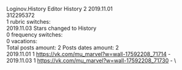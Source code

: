 Loginov.History	Editor History 2 2019.11.01\
312295372\
1 rubric switches:\
2019.11.03 Stars changed to History \
0 frequency switches:\
0 vacations:\
Total posts amount: 2	Posts dates amount: 2\
2019.11.01 1 https://vk.com/mu_marvel?w=wall-17592208_71714 - \
2019.11.03 1 https://vk.com/mu_marvel?w=wall-17592208_71730 - \
